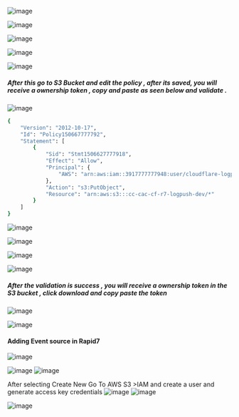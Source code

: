 
![image](https://github.com/securewithsam/Cloud/assets/85324643/ca9b9206-f9e4-4047-8983-e5097f9ec23c)

![image](https://github.com/securewithsam/Cloud/assets/85324643/ce1e8cc2-3dab-45d1-bf4f-9e8a77308d8c)

![image](https://github.com/securewithsam/Cloud/assets/85324643/246c4368-c634-4db5-aab2-cb1b0d173eca)

![image](https://github.com/securewithsam/Cloud/assets/85324643/0ae0909c-0d72-480b-ab58-c19f1a372351)

![image](https://github.com/securewithsam/Cloud/assets/85324643/561e86e0-514b-4e12-bfb8-25906c55222c)


##### After this go to S3 Bucket and edit the policy , after its saved, you will receive a ownership token , copy and paste as seen below and validate .

![image](https://github.com/securewithsam/Cloud/assets/85324643/bf6cdc1d-8d08-4b6e-b5f4-16be83040a6a)


```sh
{
	"Version": "2012-10-17",
	"Id": "Policy150667777792",
	"Statement": [
		{
			"Sid": "Stmt1506627777918",
			"Effect": "Allow",
			"Principal": {
				"AWS": "arn:aws:iam::3917777777948:user/cloudflare-logpush"
			},
			"Action": "s3:PutObject",
			"Resource": "arn:aws:s3:::cc-cac-cf-r7-logpush-dev/*"
		}
	]
}

```


![image](https://github.com/securewithsam/Cloud/assets/85324643/a2607337-702b-4961-b4f3-2eb61931a461)

![image](https://github.com/securewithsam/Cloud/assets/85324643/704408b1-3578-4282-abe5-8c56f4bbcf2c)

![image](https://github.com/securewithsam/Cloud/assets/85324643/f44670e2-6afb-405a-9e36-67b6b1cd9e62)

![image](https://github.com/securewithsam/Cloud/assets/85324643/e58fe95b-ee6f-40ff-9b84-3e6044198cf0)



##### After the validation is success , you will receive a ownership token in the S3 bucket , click download and copy paste the token 
![image](https://github.com/securewithsam/Cloud/assets/85324643/4e87b5af-7cb9-48a3-950f-579be6631780)

![image](https://github.com/securewithsam/Cloud/assets/85324643/bf6cdc1d-8d08-4b6e-b5f4-16be83040a6a)


#### Adding Event source in Rapid7 

![image](https://github.com/securewithsam/Cloud/assets/85324643/886be7f3-0d0f-47fa-984a-41c9bdfbf30e)

![image](https://github.com/securewithsam/Cloud/assets/85324643/f0b7e179-13e5-4639-8c62-fc00d8528739)
![image](https://github.com/securewithsam/Cloud/assets/85324643/7cb68207-8efb-46a4-9725-e3926158464c)

After selecting Create New
 Go To AWS S3 >IAM and create a user and generate access key credentials 
![image](https://github.com/securewithsam/Cloud/assets/85324643/3f6bbe81-4b1e-4771-ad86-8ef113e29bc4)
![image](https://github.com/securewithsam/Cloud/assets/85324643/8205f18e-c4b7-4245-bfe5-b7540923ad17)

![image](https://github.com/securewithsam/Cloud/assets/85324643/d3378dbf-d543-4e80-b2ad-6506c7517980)









